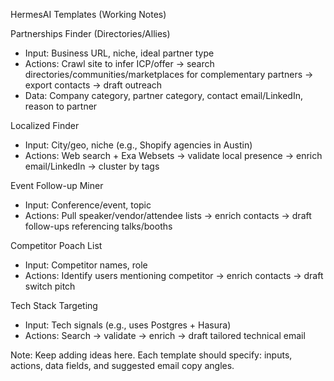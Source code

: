HermesAI Templates (Working Notes)

Partnerships Finder (Directories/Allies)
- Input: Business URL, niche, ideal partner type
- Actions: Crawl site to infer ICP/offer → search directories/communities/marketplaces for complementary partners → export contacts → draft outreach
- Data: Company category, partner category, contact email/LinkedIn, reason to partner

Localized Finder
- Input: City/geo, niche (e.g., Shopify agencies in Austin)
- Actions: Web search + Exa Websets → validate local presence → enrich email/LinkedIn → cluster by tags

Event Follow-up Miner
- Input: Conference/event, topic
- Actions: Pull speaker/vendor/attendee lists → enrich contacts → draft follow-ups referencing talks/booths

Competitor Poach List
- Input: Competitor names, role
- Actions: Identify users mentioning competitor → enrich contacts → draft switch pitch

Tech Stack Targeting
- Input: Tech signals (e.g., uses Postgres + Hasura)
- Actions: Search → validate → enrich → draft tailored technical email

Note: Keep adding ideas here. Each template should specify: inputs, actions, data fields, and suggested email copy angles.


